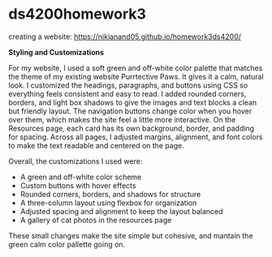 # ds4200homework3
creating a website: https://nikianand05.github.io/homework3ds4200/

**Styling and Customizations**

For my website, I used a soft green and off-white color palette that matches the theme of my existing website Purrtective Paws. It gives it a calm, natural look. I customized the headings, paragraphs, and buttons using CSS so everything feels consistent and easy to read.
I added rounded corners, borders, and light box shadows to give the images and text blocks a clean but friendly layout. The navigation buttons change color when you hover over them, which makes the site feel a little more interactive. On the Resources page, each card has its own background, border, and padding for spacing. Across all pages, I adjusted margins, alignment, and font colors to make the text readable and centered on the page.

Overall, the customizations I used were:
-  A green and off-white color scheme
- Custom buttons with hover effects
- Rounded corners, borders, and shadows for structure
- A three-column layout using flexbox for organization
- Adjusted spacing and alignment to keep the layout balanced
- A gallery of cat photos in the resources page

These small changes make the site simple but cohesive, and mantain the green calm color pallette going on.
